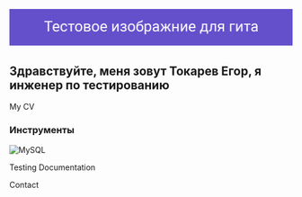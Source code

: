 ![Header](https://github.com/TokarevEgor/TokarevEgor/blob/main/assets/image_for_git_1.png)

## Здравствуйте, меня зовут Токарев Егор, я инженер по тестированию

My CV

### Инструменты
![MySQL](https://img.shields.io/badge/-MySQL-000000?style=for-the-badge&logo=MySQL&logoColor=006699)

Testing Documentation

Contact
